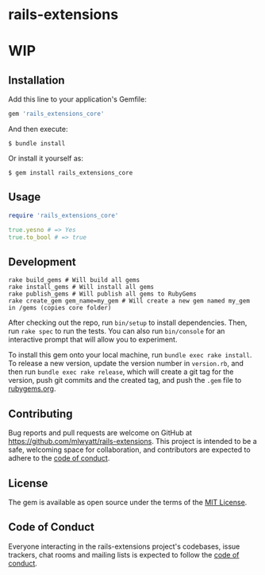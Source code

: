 # rails-extensions
# **WIP**

## Installation

Add this line to your application's Gemfile:

```ruby
gem 'rails_extensions_core'
```

And then execute:

    $ bundle install

Or install it yourself as:

    $ gem install rails_extensions_core


## Usage

```ruby
require 'rails_extensions_core'

true.yesno # => Yes
true.to_bool # => true
```

## Development

```shell
rake build_gems # Will build all gems
rake install_gems # Will install all gems
rake publish_gems # Will publish all gems to RubyGems
rake create_gem gem_name=my_gem # Will create a new gem named my_gem in /gems (copies core folder)
```

After checking out the repo, run `bin/setup` to install dependencies. Then, run `rake spec` to run the tests. You can also run `bin/console` for an interactive prompt that will allow you to experiment.

To install this gem onto your local machine, run `bundle exec rake install`. To release a new version, update the version number in `version.rb`, and then run `bundle exec rake release`, which will create a git tag for the version, push git commits and the created tag, and push the `.gem` file to [rubygems.org](https://rubygems.org).

## Contributing

Bug reports and pull requests are welcome on GitHub at https://github.com/mlwyatt/rails-extensions. This project is intended to be a safe, welcoming space for collaboration, and contributors are expected to adhere to the [code of conduct](https://github.com/mlwyatt/rails-extension/blob/master/CODE_OF_CONDUCT.md).

## License

The gem is available as open source under the terms of the [MIT License](https://opensource.org/licenses/MIT).

## Code of Conduct

Everyone interacting in the rails-extensions project's codebases, issue trackers, chat rooms and mailing lists is expected to follow the [code of conduct](https://github.com/mlwyatt/rails-extensions/blob/master/CODE_OF_CONDUCT.md).
